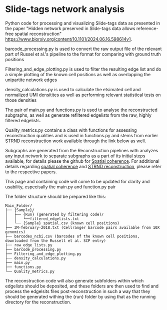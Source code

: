 # Slide-tags network analysis

Python code for processing and visualizing Slide-tags data as presented in the paper "Hidden network preserved in Slide-tags data allows reference-free spatial reconstruction" 
https://www.biorxiv.org/content/10.1101/2024.06.16.598614v1.

barcode_processing.py is used to convert the raw output file of the relevant part of Russel et al.'s pipeline to the format for comparing with ground truth positions

Filtering_and_edge_plotting.py is used to filter the resulting edge list and do a simple plotting of the known cell positions as well as overlapping the unipartite network edges

density_calculations.py is used to calculate the etsimated cell and normalized UMI densitites as well as performing relevant statistical tests on those densities

The pair of main.py and functions.py is used to analyse the reconstructed subgraphs, as well as generate refiltered edgelists from the raw, highly filtered edgelists.

Quality_metrics.py contains a class with functions for assessing reconstruction qualities and is used in functions.py and stems from earlier STRND reconstruction work available through the link below as well.

Subgraphs are generated from the Reconstruction pipelines with analyzes any input network to separate subgraphs as a part of its initial steps available, for details please the github for [Spatial coherence](https://github.com/DavidFernandezBonet/Network_Spatial_Coherence?tab=readme-ov-file). For additional details regarding [spatial coherence](https://www.biorxiv.org/content/10.1101/2024.05.12.593725v1.abstract) and [STRND reconstruction](https://pubs.rsc.org/en/content/articlehtml/2023/nr/d2nr05435c), please refer to the respective papers.

This page and containing code will come to be updated for clarity and usability, especisally the main.py and function.py pair

The folder structure should be prepared like this:
```
Main_Folder/
├── {Sample}/
│   ├── {Run} (generated by filtering code)/
│   │   └──filtered_edgelists.txt
│   └── {Sample}_spatial.csv (known cell positions)
├── 3M-february-2018.txt (Cellranger barcode pairs available from 10X genomics)
├── barcodes_ncbi.csv (barcodes of the known cell positions, downloaded from the Russell et al. SCP entry)
├── raw_edge_lists.py
├── barcode_processing.py
├── Filtering_and_edge_plotting.py
├── density_calculations.py
├── main.py
├── functions.py
└── Quality_metrics.py
```
The reconstruction code will also generate subfolders within which edgelists should be deposited, and these folders are then used to find and process the edgelsits files post-reconstruction in such a way that they should be generated withing the {run} folder by using that as the running directory for the reconstruction.
